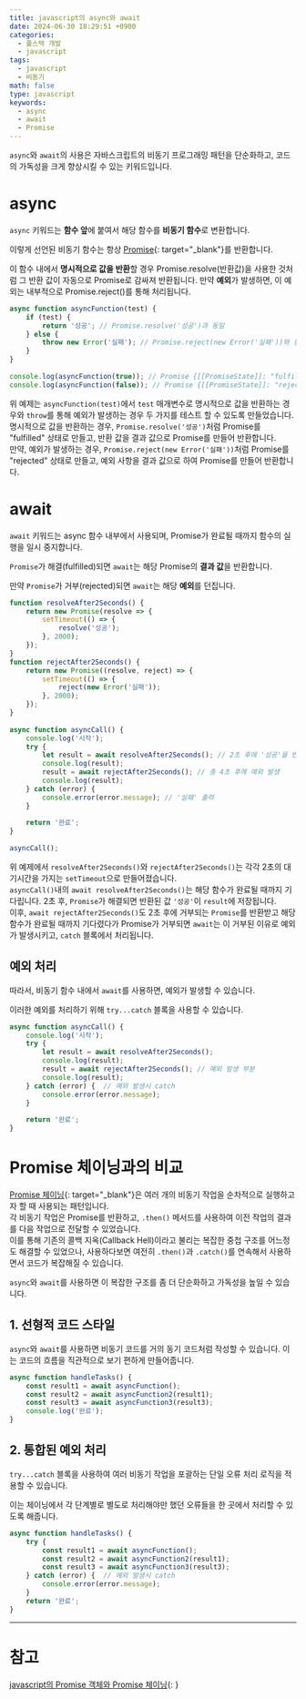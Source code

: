 ```yaml
---
title: javascript의 async와 await
date: 2024-06-30 18:29:51 +0900
categories:
  - 풀스택 개발
  - javascript
tags:
  - javascript
  - 비동기
math: false
type: javascript
keywords:
  - async
  - await
  - Promise
---
```


`async`와 `await`의 사용은 자바스크립트의 비동기 프로그래밍 패턴을 단순화하고, 코드의 가독성을 크게 향상시킬 수 있는 키워드입니다.

# async

`async` 키워드는 **함수 앞**에 붙여서 <span class="font_highlight">해당 함수를 **비동기 함수**로 변환</span>합니다.

이렇게 선언된 비동기 함수는 항상 [Promise](/posts/javascript%EC%9D%98-promise-%EA%B0%9D%EC%B2%B4%EC%99%80-promise-%EC%B2%B4%EC%9D%B4%EB%8B%9D/){: target="_blank"}를 반환합니다.

이 함수 내에서 <span class="font_highlight">**명시적으로 값을 반환**할 경우 Promise.resolve(반환값)을 사용한 것처럼 그 반환 값이 자동으로 Promise로 감싸져 반환됩니다</span>. 만약 <span class="font_highlight">**예외**가 발생하면, 이 예외는 내부적으로 Promise.reject()를 통해 처리</span>됩니다.

```javascript
async function asyncFunction(test) {  
    if (test) {  
        return '성공'; // Promise.resolve('성공')과 동일  
    } else {  
        throw new Error('실패'); // Promise.reject(new Error('실패'))와 동일  
    }  
}
  
console.log(asyncFunction(true)); // Promise {[[PromiseState]]: "fulfilled", [[PromiseResult]]: "성공" }  
console.log(asyncFunction(false)); // Promise {[[PromiseState]]: "rejected", [[PromiseResult]]: Error: 실패... }
```

위 예제는 `asyncFunction(test)`에서 `test` 매개변수로 명시적으로 값을 반환하는 경우와 `throw`를 통해 예외가 발생하는 경우 두 가지를 테스트 할 수 있도록 만들었습니다.
<br>
명시적으로 값을 반환하는 경우, `Promise.resolve('성공')`처럼 Promise를 "fulfilled" 상태로 만들고, 반환 값을 결과 값으로 Promise를 만들어 반환합니다.
<br>
만약, 예외가 발생하는 경우, `Promise.reject(new Error('실패'))`처럼 Promise를 "rejected" 상태로 만들고, 예외 사항을 결과 값으로 하여 Promise를 만들어 반환합니다.

# await

`await` 키워드는 <span class="font_highlight">async 함수 내부</span>에서 사용되며, <span class="font_highlight">Promise가 완료될 때까지 함수의 실행을 일시 중지</span>합니다.

`Promise`가 해결(fulfilled)되면 `await`는 해당 Promise의 **결과 값**을 반환합니다.

만약 `Promise`가 거부(rejected)되면 `await`는 해당 **예외**를 던집니다.

```javascript
function resolveAfter2Seconds() {  
    return new Promise(resolve => {  
        setTimeout(() => {  
            resolve('성공');  
        }, 2000);  
    });  
}  
function rejectAfter2Seconds() {  
    return new Promise((resolve, reject) => {  
        setTimeout(() => {  
            reject(new Error('실패'));  
        }, 2000);  
    });  
}  
  
async function asyncCall() {  
    console.log('시작');  
    try {  
        let result = await resolveAfter2Seconds(); // 2초 후에 '성공'을 반환  
        console.log(result);  
        result = await rejectAfter2Seconds(); // 총 4초 후에 예외 발생  
        console.log(result);  
    } catch (error) {  
        console.error(error.message); // '실패' 출력  
    }  
  
    return '완료';  
} 
  
asyncCall();
```

위 예제에서 `resolveAfter2Seconds()`와 `rejectAfter2Seconds()`는 각각 2초의 대기시간을 가지는 `setTimeout`으로 만들어졌습니다.
<br>
`asyncCall()`내의 `await resolveAfter2Seconds()`는 해당 함수가 완료될 때까지 기다립니다. 2초 후, `Promise`가 해결되면 반환된 값 `'성공'`이 `result`에 저장됩니다.
<br>
이후, `await rejectAfter2Seconds()`도 2초 후에 거부되는 `Promise`를 반환받고 해당 함수가 완료될 때까지 기다렸다가 Promise가 거부되면 `await`는 이 거부된 이유로 예외가 발생시키고, `catch` 블록에서 처리됩니다.

## 예외 처리

따라서, 비동기 함수 내에서 `await`를 사용하면, 예외가 발생할 수 있습니다.

이러한 예외를 처리하기 위해 `try...catch` 블록을 사용할 수 있습니다.

```javascript
async function asyncCall() {  
    console.log('시작');  
    try {  
        let result = await resolveAfter2Seconds();
        console.log(result);  
        result = await rejectAfter2Seconds(); // 예외 발생 부분
        console.log(result);  
    } catch (error) {  // 예외 발생시 catch
        console.error(error.message);
    }  
  
    return '완료';  
}
```

# Promise 체이닝과의 비교

[Promise 체이닝](/posts/javascript%EC%9D%98-promise-%EA%B0%9D%EC%B2%B4%EC%99%80-promise-%EC%B2%B4%EC%9D%B4%EB%8B%9D/#promise-%EC%B2%B4%EC%9D%B4%EB%8B%9D){: target="_blank"}은 여러 개의 비동기 작업을 순차적으로 실행하고자 할 때 사용되는 패턴입니다.
<br>
각 비동기 작업은 Promise를 반환하고, `.then()` 메서드를 사용하여 이전 작업의 결과를 다음 작업으로 전달할 수 있었습니다.
<br>
이를 통해 기존의 콜백 지옥(Callback Hell)이라고 불리는 복잡한 중첩 구조를 어느정도 해결할 수 있었으나, 사용하다보면 여전히 `.then()`과 `.catch()`를 연속해서 사용하면서 코드가 복잡해질 수 있습니다.

`async`와 `await`를 사용하면 이 복잡한 구조를 좀 더 단순화하고 가독성을 높일 수 있습니다.

## 1. 선형적 코드 스타일

`async`와 `await`를 사용하면 비동기 코드를 거의 동기 코드처럼 작성할 수 있습니다. 이는 코드의 흐름을 직관적으로 보기 편하게 만들어줍니다.

```javascript
async function handleTasks() {
    const result1 = await asyncFunction();
    const result2 = await asyncFunction2(result1);
    const result3 = await asyncFunction3(result3);
    console.log('완료');
}
```

## 2. 통합된 예외 처리

`try...catch` 블록을 사용하여 여러 비동기 작업을 포괄하는 단일 오류 처리 로직을 적용할 수 있습니다.

이는 체이닝에서 각 단계별로 별도로 처리해야만 했던 오류들을 한 곳에서 처리할 수 있도록 해줍니다.

```javascript
async function handleTasks() {  
    try {  
        const result1 = await asyncFunction();
	    const result2 = await asyncFunction2(result1);
	    const result3 = await asyncFunction3(result3); 
    } catch (error) {  // 예외 발생시 catch
        console.error(error.message);
    }  
    return '완료';  
}
```

---

# 참고

[javascript의 Promise 객체와 Promise 체이닝](/posts/javascript%EC%9D%98-promise-%EA%B0%9D%EC%B2%B4%EC%99%80-promise-%EC%B2%B4%EC%9D%B4%EB%8B%9D/){: }